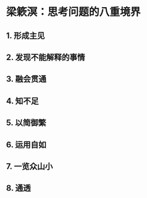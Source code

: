 # 梁簌溟：思考问题的八重境界

## 1. 形成主见

## 2. 发现不能解释的事情

## 3. 融会贯通

## 4. 知不足

## 5. 以简御繁

## 6. 运用自如

## 7. 一览众山小

## 8. 通透

